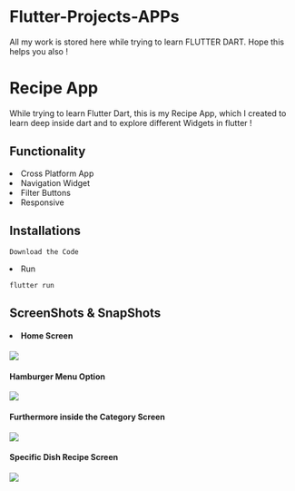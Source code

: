 # Flutter-Projects-APPs
All my work is stored here while trying to learn FLUTTER DART. Hope this helps you also !

<h1><b> Recipe App</b> </h1>
<p> While trying to learn Flutter Dart, this is my Recipe App, which I created to learn deep inside dart and to explore different Widgets in flutter !

<h2>Functionality</h2>
<li>Cross Platform App</li>
<li>Navigation Widget</li>
<li>Filter Buttons</li>
<li>Responsive</li>

<h2>Installations</h2>

```
Download the Code
```

<li>Run</li>

```
flutter run
```
<h2>ScreenShots & SnapShots</h2>

<h4><li>Home Screen</li></h4>

![](Images/Screen.png)

<h4>Hamburger Menu Option</h4>

![](Images/Simulator%20Screen%20Shot%20-%20iPhone%2011%20-%202021-07-13%20at%2015.20.35.png)

<h4>Furthermore inside the Category Screen</h4>

![](Images/Simulator%20Screen%20Shot%20-%20iPhone%2011%20-%202021-07-13%20at%2015.20.55.png)

<h4>Specific Dish Recipe Screen</h4>

![](Images/Simulator%20Screen%20Shot%20-%20iPhone%2011%20-%202021-07-13%20at%2015.21.04.png)
